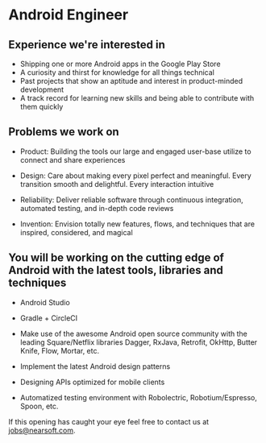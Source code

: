 <!--alex disable knife-->

# Android Engineer

## Experience we're interested in

* Shipping one or more Android apps in the Google Play Store
* A curiosity and thirst for knowledge for all things technical
* Past projects that show an aptitude and interest in product-minded development
* A track record for learning new skills and being able to contribute with them quickly

## Problems we work on

* Product: Building the tools our large and engaged user-base utilize to connect and share
experiences

* Design: Care about making every pixel perfect and meaningful. Every transition smooth and
delightful. Every interaction intuitive

* Reliability: Deliver reliable software through continuous integration, automated testing, and
in-depth code reviews

* Invention: Envision totally new features, flows, and techniques that are inspired, considered,
and magical

## You will be working on the cutting edge of Android with the latest tools, libraries and techniques

* Android Studio

* Gradle + CircleCI

* Make use of the awesome Android open source community with the leading Square/Netflix libraries
Dagger, RxJava, Retrofit, OkHttp, Butter Knife, Flow, Mortar, etc.

* Implement the latest Android design patterns

* Designing APIs optimized for mobile clients

* Automatized testing environment with Robolectric, Robotium/Espresso, Spoon, etc.

If this opening has caught your eye feel free to contact us at jobs@nearsoft.com.
